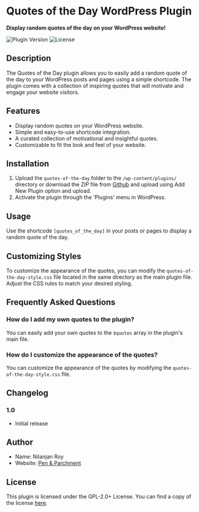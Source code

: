 # Quotes of the Day WordPress Plugin

**Display random quotes of the day on your WordPress website!**

![Plugin Version](https://img.shields.io/badge/version-1.0-brightgreen.svg)
![License](https://img.shields.io/badge/license-GPL--2.0%2B-blue.svg)

## Description

The Quotes of the Day plugin allows you to easily add a random quote of the day to your WordPress posts and pages using a simple shortcode. The plugin comes with a collection of inspiring quotes that will motivate and engage your website visitors.

## Features

- Display random quotes on your WordPress website.
- Simple and easy-to-use shortcode integration.
- A curated collection of motivational and insightful quotes.
- Customizable to fit the look and feel of your website.

## Installation

1. Upload the `quotes-of-the-day` folder to the `/wp-content/plugins/` directory or download the ZIP file from [Github](https://github.com/realnilanjan/quotes-of-the-day) and upload using Add New Plugin option and upload.
2. Activate the plugin through the 'Plugins' menu in WordPress.

## Usage

Use the shortcode `[quotes_of_the_day]` in your posts or pages to display a random quote of the day.

## Customizing Styles

To customize the appearance of the quotes, you can modify the `quotes-of-the-day-style.css` file located in the same directory as the main plugin file. Adjust the CSS rules to match your desired styling.

## Frequently Asked Questions

### How do I add my own quotes to the plugin?

You can easily add your own quotes to the `$quotes` array in the plugin's main file.

### How do I customize the appearance of the quotes?

You can customize the appearance of the quotes by modifying the `quotes-of-the-day-style.css` file.

## Changelog

### 1.0

- Initial release

## Author

- Name: Nilanjan Roy
- Website: [Pen & Parchment](https://penandparchment.space/author/nilanjan/)

## License

This plugin is licensed under the GPL-2.0+ License. You can find a copy of the license [here](https://www.gnu.org/licenses/gpl-2.0.html).
